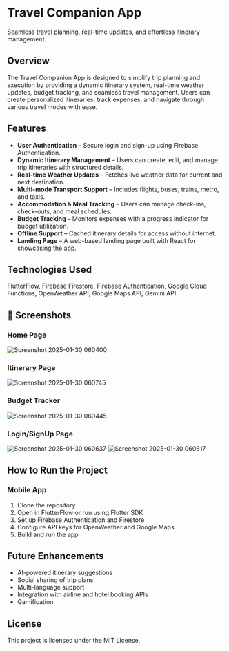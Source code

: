 # Travel Companion App
Seamless travel planning, real-time updates, and effortless itinerary management.

## Overview
The Travel Companion App is designed to simplify trip planning and execution by providing a dynamic itinerary system, real-time weather updates, budget tracking, and seamless travel management. Users can create personalized itineraries, track expenses, and navigate through various travel modes with ease.

## Features
- **User Authentication** – Secure login and sign-up using Firebase Authentication.
- **Dynamic Itinerary Management** – Users can create, edit, and manage trip itineraries with structured details.
- **Real-time Weather Updates** – Fetches live weather data for current and next destination.
- **Multi-mode Transport Support** – Includes flights, buses, trains, metro, and taxis.
- **Accommodation & Meal Tracking** – Users can manage check-ins, check-outs, and meal schedules.
- **Budget Tracking** – Monitors expenses with a progress indicator for budget utilization.
- **Offline Support** – Cached itinerary details for access without internet.
- **Landing Page** – A web-based landing page built with React for showcasing the app.

## Technologies Used
FlutterFlow, Firebase Firestore, Firebase Authentication, Google Cloud Functions, OpenWeather API, Google Maps API, Gemini API.

## 📸 Screenshots

### Home Page
![Screenshot 2025-01-30 060400](https://github.com/user-attachments/assets/9e1ce6bc-7e27-4de0-8f8f-2541bb74f54b)

### Itinerary Page
![Screenshot 2025-01-30 060745](https://github.com/user-attachments/assets/168497c2-b482-41ab-9d73-bf96e5677037)

### Budget Tracker
![Screenshot 2025-01-30 060445](https://github.com/user-attachments/assets/dee453ca-6f8d-457d-9148-6895be8b4fe2)

### Login/SignUp Page
![Screenshot 2025-01-30 060637](https://github.com/user-attachments/assets/d1029091-f8cd-4377-b044-042146d1d28d)
![Screenshot 2025-01-30 060617](https://github.com/user-attachments/assets/8c9de776-5409-40f5-8c98-15fe33164156)


## How to Run the Project
### Mobile App
1. Clone the repository
2. Open in FlutterFlow or run using Flutter SDK
3. Set up Firebase Authentication and Firestore
4. Configure API keys for OpenWeather and Google Maps
5. Build and run the app

## Future Enhancements
- AI-powered itinerary suggestions
- Social sharing of trip plans
- Multi-language support
- Integration with airline and hotel booking APIs
- Gamification

## License
This project is licensed under the MIT License.
